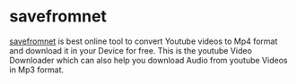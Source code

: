 # savefromnet
[savefromnet](https://savefromnet.me/) is best online tool to convert Youtube videos to Mp4 format and download it in your Device  for free. This is the youtube Video Downloader which can also help you download Audio from youtube Videos in Mp3 format. 
